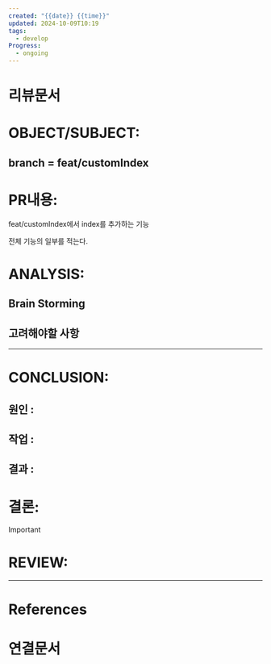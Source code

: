 ```yaml
---
created: "{{date}} {{time}}"
updated: 2024-10-09T10:19
tags:
  - develop
Progress:
  - ongoing
---
```

# 리뷰문서
# OBJECT/SUBJECT:
## branch = feat/customIndex
# PR내용:
feat/customIndex에서
index를 추가하는 기능

전체 기능의 일부를 적는다. 
# ANALYSIS:
## Brain Storming

## 고려해야할 사항


---
# CONCLUSION:

## 원인 :

## 작업 :

## 결과 :

# 결론:
>[!important]
# REVIEW:


---
# References

# 연결문서
